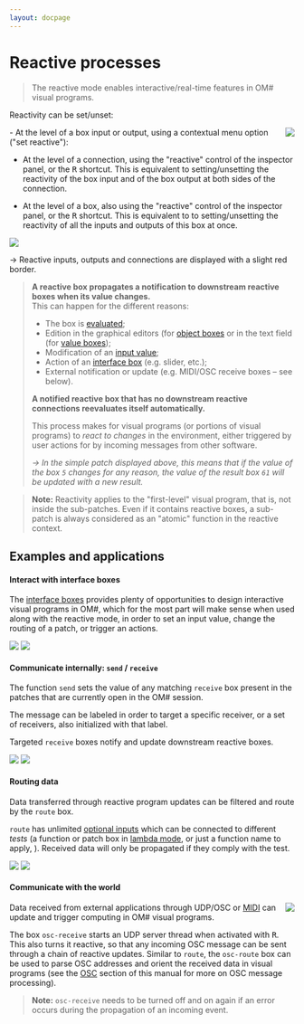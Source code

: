 ```yaml
---
layout: docpage
---
```


# Reactive processes

> The reactive mode enables interactive/real-time features in OM# visual programs. 

Reactivity can be set/unset: 

<img src="reactive_img/reactive-set-input.png" align="right"> 
- At the level of a box input or output, using a contextual menu option ("set reactive"):


- At the level of a connection, using the "reactive" control of the inspector panel, or the <kbd>R</kbd> shortcut. This is equivalent to setting/unsetting the reactivity of the box input and of the box output at both sides of the connection.

- At the level of a box, also using the "reactive" control of the inspector panel, or the <kbd>R</kbd> shortcut. This is equivalent to to setting/unsetting the reactivity of all the inputs and outputs of this box at once.

<img src="reactive_img/reactive-patch-simple.png"> 

&rarr; Reactive inputs, outputs and connections are displayed with a slight red border.


> **A reactive box propagates a notification to downstream reactive boxes when its value changes.**      
> This can happen for the different reasons:
> - The box is [evaluated](eval);
> - Edition in the graphical editors (for [object boxes](object-box) or in the text field (for [value boxes](value-box));
> - Modification of an [input value](box-inputs);
> - Action of an [interface box](interface-boxes) (e.g. slider, etc.);
> - External notification or update (e.g. MIDI/OSC receive boxes – see below).
>
> **A notified reactive box that has no downstream reactive connections reevaluates itself automatically.**
> 
> This process makes for visual programs (or portions of visual programs) to _react to changes_ in the environment, either triggered by user actions for by incoming messages from other software.
>
> _&rarr; In the simple patch displayed above, this means that if the value of the box `5` changes for any reason, the value of the result box `61` will be updated with a new result._


> **Note:** Reactivity applies to the "first-level" visual program, that is, not inside the sub-patches. Even if it contains reactive boxes, a sub-patch is always considered as an "atomic" function in the reactive context.

## Examples and applications


#### Interact with interface boxes

The [interface boxes](interface-boxes) provides plenty of opportunities to design interactive visual programs in OM#, which for the most part will make sense when used along with the reactive mode, in order to set an input value, change the routing of a patch, or trigger an actions.

<img src="reactive_img/reactive-example-button.png">  <img src="reactive_img/reactive-example-slider.png"> 


#### Communicate internally: `send` / `receive`

The function `send` sets the value of any matching `receive` box present in the patches that are currently open in the OM# session. 

The message can be labeled in order to target a specific receiver, or a set of receivers, also initialized with that label.

Targeted `receive` boxes notify and update downstream reactive boxes.

<img src="reactive_img/reactive-example-send.png">  <img src="reactive_img/reactive-example-receive.png"> 

#### Routing data

Data transferred through reactive program updates can be filtered and route by the `route` box.

`route` has unlimited [optional inputs](box-inputs#optional) which can be connected to different _tests_ (a function or patch box in [lambda mode](lambda), or just a function name to apply, ). Received data will only be propagated if they comply with the test.

<img src="reactive_img/reactive-example-send-2.png">  <img src="reactive_img/reactive-example-route.png"> 


#### Communicate with the world

<img src="reactive_img/reactive-example-osc.png" align="right">

Data received from external applications through UDP/OSC or [MIDI](midi-in) can update and trigger computing in OM# visual programs.

The box `osc-receive` starts an UDP server thread when activated with <kbd>R</kbd>. This also turns it reactive, so that any incoming OSC message can be sent through a chain of reactive updates. Similar to `route`, the `osc-route` box can be used to parse OSC addresses and orient the received data in visual programs (see the [OSC](osc) section of this manual for more on OSC message processing). 

> **Note:** `osc-receive` needs to be turned off and on again if an error occurs during the propagation of an incoming event.
